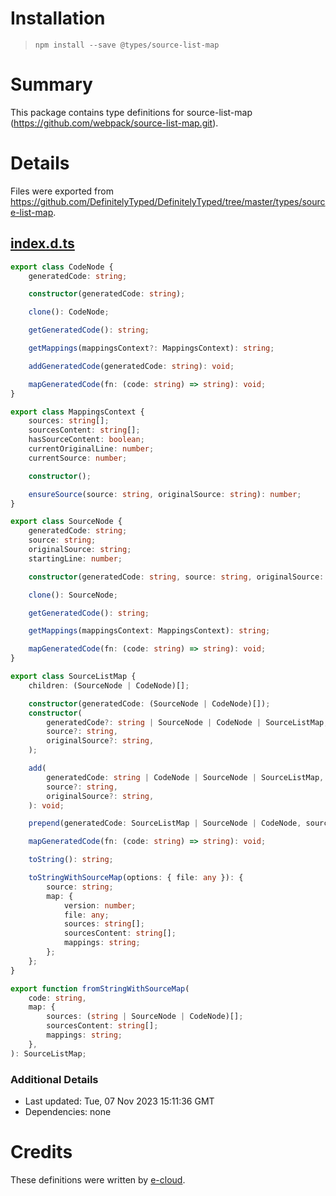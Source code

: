 # Installation
> `npm install --save @types/source-list-map`

# Summary
This package contains type definitions for source-list-map (https://github.com/webpack/source-list-map.git).

# Details
Files were exported from https://github.com/DefinitelyTyped/DefinitelyTyped/tree/master/types/source-list-map.
## [index.d.ts](https://github.com/DefinitelyTyped/DefinitelyTyped/tree/master/types/source-list-map/index.d.ts)
````ts
export class CodeNode {
    generatedCode: string;

    constructor(generatedCode: string);

    clone(): CodeNode;

    getGeneratedCode(): string;

    getMappings(mappingsContext?: MappingsContext): string;

    addGeneratedCode(generatedCode: string): void;

    mapGeneratedCode(fn: (code: string) => string): void;
}

export class MappingsContext {
    sources: string[];
    sourcesContent: string[];
    hasSourceContent: boolean;
    currentOriginalLine: number;
    currentSource: number;

    constructor();

    ensureSource(source: string, originalSource: string): number;
}

export class SourceNode {
    generatedCode: string;
    source: string;
    originalSource: string;
    startingLine: number;

    constructor(generatedCode: string, source: string, originalSource: string, startingLine?: number);

    clone(): SourceNode;

    getGeneratedCode(): string;

    getMappings(mappingsContext: MappingsContext): string;

    mapGeneratedCode(fn: (code: string) => string): void;
}

export class SourceListMap {
    children: (SourceNode | CodeNode)[];

    constructor(generatedCode: (SourceNode | CodeNode)[]);
    constructor(
        generatedCode?: string | SourceNode | CodeNode | SourceListMap,
        source?: string,
        originalSource?: string,
    );

    add(
        generatedCode: string | CodeNode | SourceNode | SourceListMap,
        source?: string,
        originalSource?: string,
    ): void;

    prepend(generatedCode: SourceListMap | SourceNode | CodeNode, source?: string, originalSource?: string): void;

    mapGeneratedCode(fn: (code: string) => string): void;

    toString(): string;

    toStringWithSourceMap(options: { file: any }): {
        source: string;
        map: {
            version: number;
            file: any;
            sources: string[];
            sourcesContent: string[];
            mappings: string;
        };
    };
}

export function fromStringWithSourceMap(
    code: string,
    map: {
        sources: (string | SourceNode | CodeNode)[];
        sourcesContent: string[];
        mappings: string;
    },
): SourceListMap;

````

### Additional Details
 * Last updated: Tue, 07 Nov 2023 15:11:36 GMT
 * Dependencies: none

# Credits
These definitions were written by [e-cloud](https://github.com/e-cloud).
